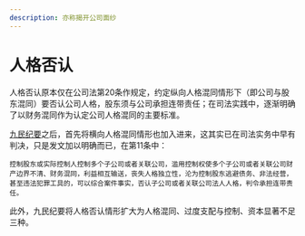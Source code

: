 ```yaml
---
description: 亦称揭开公司面纱
---
```


# 人格否认

人格否认原本仅在公司法第20条作规定，约定纵向人格混同情形下（即公司与股东混同）要否认公司人格，股东须与公司承担连带责任；在司法实践中，逐渐明确了以财务混同作为认定公司人格混同的主要标准。

[九民纪要](jiu-min-ji-yao.md)之后，首先将横向人格混同情形也加入进来，这其实已在司法实务中早有判决，只是发文加以明确而已，在第11条中：

`控制股东或实际控制人控制多个子公司或者关联公司，滥用控制权使多个子公司或者关联公司财产边界不清、财务混同，利益相互输送，丧失人格独立性，沦为控制股东逃避债务、非法经营，甚至违法犯罪工具的，可以综合案件事实，否认子公司或者关联公司法人人格，判令承担连带责任。`

此外，九民纪要将人格否认情形扩大为人格混同、过度支配与控制、资本显著不足三种。

